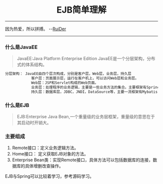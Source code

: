 # <center>EJB简单理解</center>

---
因为热爱，所以拼搏。        --[RuiDer](ruider.github.io)

--- 

### 什么是JavaEE
> JavaEE:Java Platform Enterprise Edition
> JavaEE是一个分层架构，分布式的体系结构。
```java
分层架构： JavaEE由四个层次构成，分别是客户层，Web层，业务层，持久层
			客户层：页面展示层，运行在客户机上，可以访问Web层和业务层。
			Web层：JSP和Servlet构成的Web页面。
			业务层：处理程序的业务逻辑，主要是一些业务方法的集合。主要框架有Spring，SpringMVC，Struts，EJB框架等
			持久层：数据库层，JDBC，JNDI，DataSource等，主要一流框架有Mybatis,Hibernate框架等
```

### 什么是EJB
> EJB:Enterprise Java Bean,一个重量级的业务层框架，重量级的意思在于其启动时开销大。

### 主要组成
1.  Remote接口：定义业务逻辑方法。
2.  Home接口： 定义获取EJB对象的方法。
3.  Enterprise Bean类：实现Remote接口，具体方法可以包括数据库的连接，数据库的具体增删改查操作。


EJB与Spring可以比较着学习，参考源码学习。
